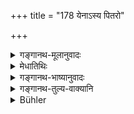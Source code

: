 +++
title = "178 येनाऽस्य पितरो"

+++

<details><summary>गङ्गानथ-मूलानुवादः</summary>

He shall tread the path of the righteous by the same way in which his fathers and grandfathers have trodden; going by that way, he shall not suffer.—(178)
</details>

<details><summary>मेधातिथिः</summary>

यो धर्मः पित्रादिभिर् अनुष्ठितः, यैश् च सह प्रीतिर् भाविता, यैः सह कन्याविवाहादिः कृतः, यैव च शाखा अधीता, स एव पन्था आश्रयणीयः । तथा कुर्वन् **न रिष्यति** न बाध्यते, लोके न निन्द्यते । 

- <u>अन्ये</u> त्व् अविदुषः पुरुषधर्मेष्व् अहिंसादिषु प्रत्युपायो ऽयम्, राजपटह इव म्लेच्छादीनाम् । अग्निहोत्रादयस् तु स्वप्रत्ययापेक्षा एव ।

- <u>अत्र चोदयन्ति</u> । यदि निर्मूलः पित्रादिभिर् अनुष्ठितो ऽर्थः, कथं तस्य धर्मत्वम् । अथास्ति मूलम्, तत् पुत्रस्यापि भविष्यति, किं पित्रादिग्रहणेन । 

- <u>तद् एतत्</u> परिहृतम्, अविदुषां मूलम् अजानानाम् उपदेशो ऽयम् इति ।

- <u>अन्ये</u> तु यत्र निपुणतो ऽपि निरूप्यमाणे संदेहो न निवर्तते, उभयथा वाक्यार्थप्रतिपत्तिः, तत्र पित्राद्याचरितः पन्था आश्रयणीय इत्य् आहुः । 

- <u>एतद्</u> अपि चिन्त्यम् । न हि नित्यसंदिग्धं नाम प्रमाणम् अस्ति । अवश्यं ह्य् एकार्थनिष्ठेन वाक्येन भवितव्यम् । 

- विकल्पितेषु वा पदार्थेषु पित्राद्याचरितं कर्मानुचरणीयम्, यतो ऽन्य आचरितवन्तः । 

- **सतां मार्गम्** इति । यदि पितृपितामहादिभिः कैश्चित् कथंचिद् अधर्म आचरितपूर्वः स न आश्रयणीय इति **सतां मार्गम्** इत्य् आह ॥ ४.१७८ ॥
</details>

<details><summary>गङ्गानथ-भाष्यानुवादः</summary>

The ‘rightious path’ that has been followed by his forefathers,—in the way of forming friendships with certain persons, the forming of marriage-alliances with certain people, the studying of a certain rescensional text of the Veda, and so forth that same path should be followed by the man himself. By acting thus, he ‘*shall not suffer*’—*i.e*., he does not suffer harm, is not blamed in the world.

What is here laid down is the means of knowing one’s duty, that is open to ignorant men,—especially in regard to such acts as not injuring others, and so forth; just like the beat of the royal drum, which announces to the Mlecchas and other people what they should do.- So far as the *Agnihotra* and such acts are concerned, these are to be learnt only by the texts bearing upon each of them.

Some people urge the following objection here:—“If what has been done by the forefathers happen to be such as has no basis in the scriptures,—how can that be regarded as ‘*dharma*,’ a ‘rightious act?’ If, on the other hand, it has some basis in the scriptures, then that same would be the source of knowledge open to the son also; and in that case, what would be the point in referring him to the practice of his forefathers?”

This objection we have already answered by pointing out that what is here laid down as the means of knowing duty that is open to illiterate persons.

Others, again, make the following assertion:—“In a case where, even on careful examination, one’s doubt regarding one’s duty does not cease,—and the texts available are capable of lending support to both the courses open to him,—in such cases, one should act according to the practice of one’s forefathers.”

This view also needs to be examined. There is no *valid* source of knowledge that can be always doubtful; the text bearing upon a question must always point to only one efficient course of action.

It may be that what is meant is that, in the matter of optional alternatives, one should adopt the practice of one’s forefathers; simply because it has been adopted by others in the past.

‘*The path of the righteous*.’—This has been added with a view to emphasize the fact that, if one’s forefathers may have followed an unrighteous path, one shall not follow such a practice, in such cases.—(178).
</details>

<details><summary>गङ्गानथ-तुल्य-वाक्यानि</summary>

*Mahābhārata* (Ādi, 210.29)—‘Dharma, O king, is very subtle, we know not
its ways; all we do is that we follow the footsteps of our forefathers.’
</details>

<details><summary>Bühler</summary>

178	Let him walk in that path of holy men which his fathers and his grandfathers followed; while he walks in that, he will not suffer harm.
</details>

